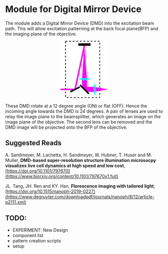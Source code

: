 # Module for Digital Mirror Device

The module adds a Digital Mirror Device (DMD) into the excitation beam path. This will allow excitation patterning at the back focal plane(BFP) and the imaging plane of the objective.


<p align="center">
	<img src="/DMD/images/schematic.png" alt="DMD Schematic" width="30%">
</p>


These DMD rotate at a 12 degree angle (ON) or flat (OFF). Hence the incoming angle towards the DMD is 24 degrees. A pair of lenses are used to relay the image plane to the beamsplitter, which generates an image on the image plane of the objective. The second lens can be removed and the DMD image will be projected onto the BFP of the objective.

## Suggested Reads

A. Sandmeyer, M. Lachetta, H. Sandmeyer, W. Hubner, T. Huser and M. Muller, **DMD-based super-resolution structure illumination microsocpy visualizes live cell dynamics at high speed and low cost**, [https://doi.org/10.1101/797670](https://www.biorxiv.org/content/10.1101/797670v1.full)

JL. Tang, JH. Ren and KY. Han, **Florescence imaging with tailored light**, [https://doi.org/10.1515/nanoph-2019-0227](https://www.degruyter.com/downloadpdf/journals/nanoph/8/12/article-p2111.xml)


## TODO:
* EXPERIMENT: New Design
* component list
* pattern creation scripts
* setup
